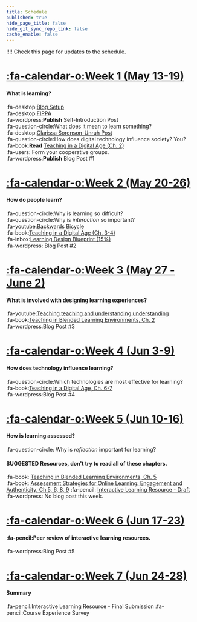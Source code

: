 ```yaml
---
title: Schedule
published: true
hide_page_title: false
hide_git_sync_repo_link: false
cache_enable: false
---
```


!!!! Check this page for updates to the schedule.

# [:fa-calendar-o:Week 1 (May 13-19)](http://edtechuvic.ca/edci335/blog/week-1-may-13-20/)

#### What is learning?<br>
:fa-desktop:[Blog Setup](http://edtechuvic.ca/edci335/wordpress)<br>
:fa-desktop:[FIPPA](https://www.oipc.bc.ca/guidance-documents/1427)<br>
:fa-wordpress:**Publish** Self-Introduction Post<br>
:fa-question-circle:What does it mean to learn something?<br>
:fa-desktop:[Clarissa Sorenson-Unruh Post](https://clarissasorensenunruh.com/2019/04/20/5r-adult-learning-assignment-learning-the-neuroscience-and-the-neuromyths/)<br>
:fa-question-circle:How does digital technology influence society? You?<br>
:fa-book:**Read** [Teaching in a Digital Age (Ch. 2)](https://opentextbc.ca/teachinginadigitalage)<br>
:fa-users: Form your cooperative groups.<br>
:fa-wordpress:**Publish** Blog Post #1 <br>

# [:fa-calendar-o:Week 2 (May 20-26)](http://edtechuvic.ca/edci335/blog/week-2-may-20-26/)<a id="week-2"></a>

#### How do people learn?<br>
:fa-question-circle:Why is learning so difficult?<br>
:fa-question-circle:Why is _interaction_ so important?<br>
:fa-youtube:[Backwards Bicycle](https://www.youtube.com/watch?v=MFzDaBzBlL0)<br>
:fa-book:[Teaching in a Digital Age (Ch. 3-4)](https://opentextbc.ca/teachinginadigitalage)<br>
:fa-inbox:[Learning Design Blueprint (15%)](http://edtechuvic.ca/edci335/assignments/learning-design-blueprint/)<br>
:fa-wordpress: Blog Post #2<br>

# [:fa-calendar-o:Week 3 (May 27 - June 2)](https://edtechuvic.ca/edci335/blog/designing-learning-experiences/)

#### What is involved with designing learning experiences?<br>
:fa-youtube:[Teaching teaching and understanding understanding](https://youtu.be/iMZA80XpP6Y)<br>
:fa-book:[Teaching in Blended Learning Environments, Ch. 2](http://aupress.ca/index.php/books/120229)<br>
:fa-wordpress:Blog Post #3<br>

# [:fa-calendar-o:Week 4 (Jun 3-9)](http://edtechuvic.ca/edci335/blog/week-4-june-3-9/)<a id="week-4"></a>

#### How does technology influence learning?<br>

:fa-question-circle:Which technologies are most effective for learning?<br>
:fa-book:[Teaching in a Digital Age, Ch. 6-7](https://opentextbc.ca/teachinginadigitalage)<br>
:fa-wordpress:Blog Post #4<br>

# [:fa-calendar-o:Week 5 (Jun 10-16)](http://edtechuvic.ca/edci335/blog/week-5-june-10-16/)<a id="week-5"></a>

#### How is learning assessed?<br>
:fa-question-circle: Why is *reflection* important for learning?<br>
#### **SUGGESTED Resources,** don't try to read all of these chapters.
:fa-book: [Teaching in Blended Learning Environments, Ch. 5](http://aupress.ca/index.php/books/120229)<br>
:fa-book: [Assessment Strategies for Online Learning: Engagement and Authenticity, Ch 5, 6, 8, 9](http://aupress.ca/index.php/books/120279)
:fa-pencil: [Interactive Learning Resource - Draft](http://edtechuvic.ca/edci335/interactive-learning-resource)<br>
:fa-wordpress: No blog post this week.<br>


# [:fa-calendar-o:Week 6 (Jun 17-23)](http://edtechuvic.ca/edci335/blog/week-6-june-17-23/)<a id="week-6"></a>

#### :fa-pencil:Peer review of interactive learning resources.<br>
:fa-wordpress:Blog Post #5<br>



# [:fa-calendar-o:Week 7 (Jun 24-28)](http://edtechuvic.ca/edci335/blog/week-7-june-24-28/)<a id="week-7"></a>

#### Summary<br>
:fa-pencil:Interactive Learning Resource - Final Submission
:fa-pencil:Course Experience Survey

